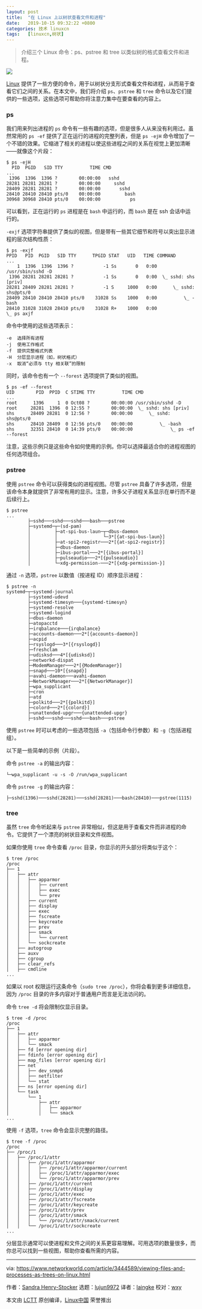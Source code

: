 ```yaml
---
layout: post
title:	"在 Linux 上以树状查看文件和进程"
date:	2019-10-15 09:32:22 +0800 
categories:	技术 linuxcn 
tags:	[linuxcn,树状]
---
```




> 
> 介绍三个 Linux 命令：ps、pstree 和 tree 以类似树的格式查看文件和进程。
> 
> 
> 


![](/Asserts/Images/album/201910/15/093202rwm5k9pnpntgbtpr.jpg)


[Linux](https://www.networkworld.com/article/3215226/what-is-linux-uses-featres-products-operating-systems.html) 提供了一些方便的命令，用于以树状分支形式查看文件和进程，从而易于查看它们之间的关系。在本文中，我们将介绍 `ps`、`pstree` 和 `tree` 命令以及它们提供的一些选项，这些选项可帮助你将注意力集中在要查看的内容上。


### ps


我们用来列出进程的 `ps` 命令有一些有趣的选项，但是很多人从来没有利用过。虽然常用的 `ps -ef` 提供了正在运行的进程的完整列表，但是 `ps -ejH` 命令增加了一个不错的效果。它缩进了相关的进程以使这些进程之间的关系在视觉上更加清晰——就像这个片段：



```
$ ps -ejH
  PID  PGID   SID TTY          TIME CMD
...
 1396  1396  1396 ?        00:00:00   sshd
28281 28281 28281 ?        00:00:00     sshd
28409 28281 28281 ?        00:00:00       sshd
28410 28410 28410 pts/0    00:00:00         bash
30968 30968 28410 pts/0    00:00:00           ps
```

可以看到，正在运行的 `ps` 进程是在 `bash` 中运行的，而 `bash` 是在 ssh 会话中运行的。


`-exjf` 选项字符串提供了类似的视图，但是带有一些其它细节和符号以突出显示进程的层次结构性质：



```
$ ps -exjf
PPID   PID  PGID   SID TTY      TPGID STAT   UID   TIME COMMAND
...
    1  1396  1396  1396 ?           -1 Ss       0   0:00 /usr/sbin/sshd -D
 1396 28281 28281 28281 ?           -1 Ss       0   0:00  \_ sshd: shs [priv]
28281 28409 28281 28281 ?           -1 S     1000   0:00      \_ sshd: shs@pts/0
28409 28410 28410 28410 pts/0    31028 Ss    1000   0:00          \_ -bash
28410 31028 31028 28410 pts/0    31028 R+    1000   0:00              \_ ps axjf
```

命令中使用的这些选项表示：



```
-e  选择所有进程
-j  使用工作格式
-f  提供完整格式列表
-H  分层显示进程（如，树状格式）
-x  取消“必须与 tty 相关联”的限制
```

同时，该命令也有一个 `--forest` 选项提供了类似的视图。



```
$ ps -ef --forest
UID        PID  PPID  C STIME TTY          TIME CMD
...
root      1396     1  0 Oct08 ?        00:00:00 /usr/sbin/sshd -D
root     28281  1396  0 12:55 ?        00:00:00  \_ sshd: shs [priv]
shs      28409 28281  0 12:56 ?        00:00:00      \_ sshd: shs@pts/0
shs      28410 28409  0 12:56 pts/0    00:00:00          \_ -bash
shs      32351 28410  0 14:39 pts/0    00:00:00              \_ ps -ef --forest
```

注意，这些示例只是这些命令如何使用的示例。你可以选择最适合你的进程视图的任何选项组合。


### pstree


使用 `pstree` 命令可以获得类似的进程视图。尽管 `pstree` 具备了许多选项，但是该命令本身就提供了非常有用的显示。注意，许多父子进程关系显示在单行而不是后续行上。



```
$ pstree
...
        ├─sshd───sshd───sshd───bash───pstree
        ├─systemd─┬─(sd-pam)
        │         ├─at-spi-bus-laun─┬─dbus-daemon
        │         │                 └─3*[{at-spi-bus-laun}]
        │         ├─at-spi2-registr───2*[{at-spi2-registr}]
        │         ├─dbus-daemon
        │         ├─ibus-portal───2*[{ibus-portal}]
        │         ├─pulseaudio───2*[{pulseaudio}]
        │         └─xdg-permission-───2*[{xdg-permission-}]
```

通过 `-n` 选项，`pstree` 以数值（按进程 ID）顺序显示进程：



```
$ pstree -n
systemd─┬─systemd-journal
        ├─systemd-udevd
        ├─systemd-timesyn───{systemd-timesyn}
        ├─systemd-resolve
        ├─systemd-logind
        ├─dbus-daemon
        ├─atopacctd
        ├─irqbalance───{irqbalance}
        ├─accounts-daemon───2*[{accounts-daemon}]
        ├─acpid
        ├─rsyslogd───3*[{rsyslogd}]
        ├─freshclam
        ├─udisksd───4*[{udisksd}]
        ├─networkd-dispat
        ├─ModemManager───2*[{ModemManager}]
        ├─snapd───10*[{snapd}]
        ├─avahi-daemon───avahi-daemon
        ├─NetworkManager───2*[{NetworkManager}]
        ├─wpa_supplicant
        ├─cron
        ├─atd
        ├─polkitd───2*[{polkitd}]
        ├─colord───2*[{colord}]
        ├─unattended-upgr───{unattended-upgr}
        ├─sshd───sshd───sshd───bash───pstree
```

使用 `pstree` 时可以考虑的一些选项包括 `-a`（包括命令行参数）和 `-g`（包括进程组）。


以下是一些简单的示例（片段）。


命令 `pstree -a` 的输出内容：



```
└─wpa_supplicant -u -s -O /run/wpa_supplicant
```

命令 `pstree -g` 的输出内容：



```
├─sshd(1396)───sshd(28281)───sshd(28281)───bash(28410)───pstree(1115)
```

### tree


虽然 `tree` 命令听起来与 `pstree` 非常相似，但这是用于查看文件而非进程的命令。它提供了一个漂亮的树状目录和文件视图。


如果你使用 `tree` 命令查看 `/proc` 目录，你显示的开头部分将类似于这个：



```
$ tree /proc
/proc
├── 1
│   ├── attr
│   │   ├── apparmor
│   │   │   ├── current
│   │   │   ├── exec
│   │   │   └── prev
│   │   ├── current
│   │   ├── display
│   │   ├── exec
│   │   ├── fscreate
│   │   ├── keycreate
│   │   ├── prev
│   │   ├── smack
│   │   │   └── current
│   │   └── sockcreate
│   ├── autogroup
│   ├── auxv
│   ├── cgroup
│   ├── clear_refs
│   ├── cmdline
...
```

如果以 root 权限运行这条命令（`sudo tree /proc`），你将会看到更多详细信息，因为 `/proc` 目录的许多内容对于普通用户而言是无法访问的。


命令 `tree -d` 将会限制仅显示目录。



```
$ tree -d /proc
/proc
├── 1
│   ├── attr
│   │   ├── apparmor
│   │   └── smack
│   ├── fd [error opening dir]
│   ├── fdinfo [error opening dir]
│   ├── map_files [error opening dir]
│   ├── net
│   │   ├── dev_snmp6
│   │   ├── netfilter
│   │   └── stat
│   ├── ns [error opening dir]
│   └── task
│       └── 1
│           ├── attr
│           │   ├── apparmor
│           │   └── smack
...
```

使用 `-f` 选项，`tree` 命令会显示完整的路径。



```
$ tree -f /proc
/proc
├── /proc/1
│   ├── /proc/1/attr
│   │   ├── /proc/1/attr/apparmor
│   │   │   ├── /proc/1/attr/apparmor/current
│   │   │   ├── /proc/1/attr/apparmor/exec
│   │   │   └── /proc/1/attr/apparmor/prev
│   │   ├── /proc/1/attr/current
│   │   ├── /proc/1/attr/display
│   │   ├── /proc/1/attr/exec
│   │   ├── /proc/1/attr/fscreate
│   │   ├── /proc/1/attr/keycreate
│   │   ├── /proc/1/attr/prev
│   │   ├── /proc/1/attr/smack
│   │   │   └── /proc/1/attr/smack/current
│   │   └── /proc/1/attr/sockcreate
...
```

分层显示通常可以使进程和文件之间的关系更容易理解。可用选项的数量很多，而你总可以找到一些视图，帮助你查看所需的内容。




---


via: <https://www.networkworld.com/article/3444589/viewing-files-and-processes-as-trees-on-linux.html>


作者：[Sandra Henry-Stocker](https://www.networkworld.com/author/Sandra-Henry_Stocker/) 选题：[lujun9972](https://github.com/lujun9972) 译者：[laingke](https://github.com/laingke) 校对：[wxy](https://github.com/wxy)


本文由 [LCTT](https://github.com/LCTT/TranslateProject) 原创编译，[Linux中国](https://linux.cn/) 荣誉推出
